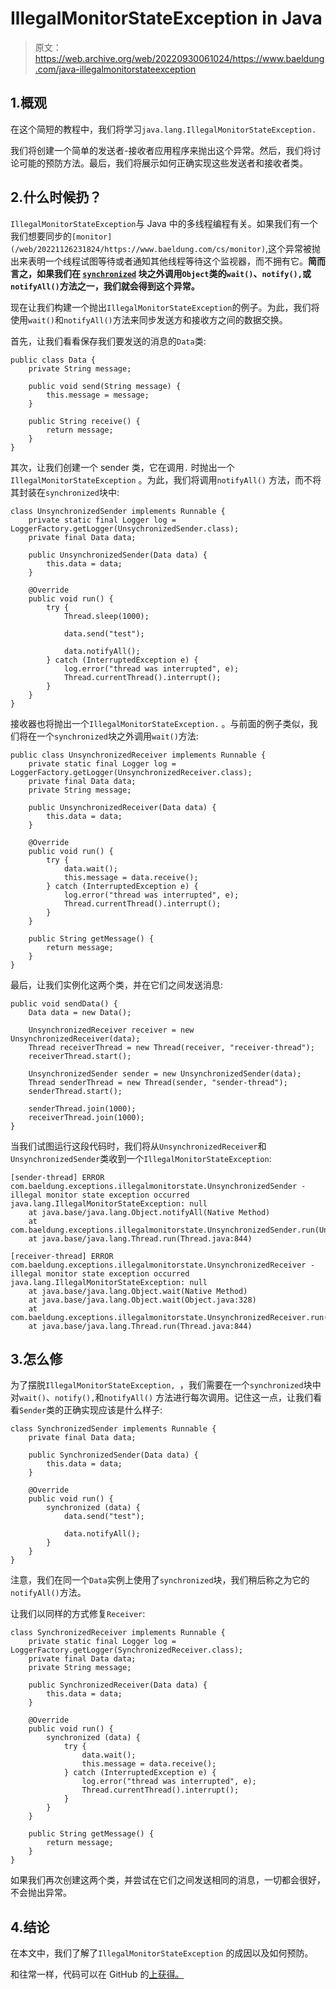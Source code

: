 # IllegalMonitorStateException in Java

> 原文：<https://web.archive.org/web/20220930061024/https://www.baeldung.com/java-illegalmonitorstateexception>

## 1.概观

在这个简短的教程中，我们将学习`java.lang.IllegalMonitorStateException. `

我们将创建一个简单的发送者-接收者应用程序来抛出这个异常。然后，我们将讨论可能的预防方法。最后，我们将展示如何正确实现这些发送者和接收者类。

## 2.什么时候扔？

`IllegalMonitorStateException`与 Java 中的多线程编程有关。如果我们有一个我们想要同步的`[monitor](/web/20221126231824/https://www.baeldung.com/cs/monitor)`,这个异常被抛出来表明一个线程试图等待或者通知其他线程等待这个监视器，而不拥有它。**简而言之，如果我们在 [`synchronized`](/web/20221126231824/https://www.baeldung.com/java-synchronized) 块之外调用`Object`类的`wait()`、`notify(),`或`notifyAll()`方法之一，我们就会得到这个异常。**

现在让我们构建一个抛出`IllegalMonitorStateException`的例子。为此，我们将使用`wait()`和`notifyAll()`方法来同步发送方和接收方之间的数据交换。

首先，让我们看看保存我们要发送的消息的`Data`类:

```
public class Data {
    private String message;

    public void send(String message) {
        this.message = message;
    }

    public String receive() {
        return message;
    }
}
```

其次，让我们创建一个 sender 类，它在调用`.` 时抛出一个`IllegalMonitorStateException` 。为此，我们将调用`notifyAll()` 方法，而不将其封装在`synchronized`块中:

```
class UnsynchronizedSender implements Runnable {
    private static final Logger log = LoggerFactory.getLogger(UnsychronizedSender.class);
    private final Data data;

    public UnsynchronizedSender(Data data) {
        this.data = data;
    }

    @Override
    public void run() {
        try {
            Thread.sleep(1000);

            data.send("test");

            data.notifyAll();
        } catch (InterruptedException e) {
            log.error("thread was interrupted", e);
            Thread.currentThread().interrupt();
        }
    }
}
```

接收器也将抛出一个`IllegalMonitorStateException.` 。与前面的例子类似，我们将在一个`synchronized`块之外调用`wait()`方法:

```
public class UnsynchronizedReceiver implements Runnable {
    private static final Logger log = LoggerFactory.getLogger(UnsynchronizedReceiver.class);
    private final Data data;
    private String message;

    public UnsynchronizedReceiver(Data data) {
        this.data = data;
    }

    @Override
    public void run() {
        try {
            data.wait();
            this.message = data.receive();
        } catch (InterruptedException e) {
            log.error("thread was interrupted", e);
            Thread.currentThread().interrupt();
        }
    }

    public String getMessage() {
        return message;
    }
}
```

最后，让我们实例化这两个类，并在它们之间发送消息:

```
public void sendData() {
    Data data = new Data();

    UnsynchronizedReceiver receiver = new UnsynchronizedReceiver(data);
    Thread receiverThread = new Thread(receiver, "receiver-thread");
    receiverThread.start();

    UnsynchronizedSender sender = new UnsynchronizedSender(data);
    Thread senderThread = new Thread(sender, "sender-thread");
    senderThread.start();

    senderThread.join(1000);
    receiverThread.join(1000);
}
```

当我们试图运行这段代码时，我们将从`UnsynchronizedReceiver`和`UnsynchronizedSender`类收到一个`IllegalMonitorStateException`:

```
[sender-thread] ERROR com.baeldung.exceptions.illegalmonitorstate.UnsynchronizedSender - illegal monitor state exception occurred
java.lang.IllegalMonitorStateException: null
	at java.base/java.lang.Object.notifyAll(Native Method)
	at com.baeldung.exceptions.illegalmonitorstate.UnsynchronizedSender.run(UnsynchronizedSender.java:15)
	at java.base/java.lang.Thread.run(Thread.java:844)

[receiver-thread] ERROR com.baeldung.exceptions.illegalmonitorstate.UnsynchronizedReceiver - illegal monitor state exception occurred
java.lang.IllegalMonitorStateException: null
	at java.base/java.lang.Object.wait(Native Method)
	at java.base/java.lang.Object.wait(Object.java:328)
	at com.baeldung.exceptions.illegalmonitorstate.UnsynchronizedReceiver.run(UnsynchronizedReceiver.java:12)
	at java.base/java.lang.Thread.run(Thread.java:844) 
```

## 3.怎么修

为了摆脱`IllegalMonitorStateException, `，我们需要在一个`synchronized`块中对`wait()`、`notify(),`和`notifyAll()` 方法进行每次调用。记住这一点，让我们看看`Sender`类的正确实现应该是什么样子:

```
class SynchronizedSender implements Runnable {
    private final Data data;

    public SynchronizedSender(Data data) {
        this.data = data;
    }

    @Override
    public void run() {
        synchronized (data) {
            data.send("test");

            data.notifyAll();
        }
    }
}
```

注意，我们在同一个`Data`实例上使用了`synchronized`块，我们稍后称之为它的`notifyAll()`方法。

让我们以同样的方式修复`Receiver`:

```
class SynchronizedReceiver implements Runnable {
    private static final Logger log = LoggerFactory.getLogger(SynchronizedReceiver.class);
    private final Data data;
    private String message;

    public SynchronizedReceiver(Data data) {
        this.data = data;
    }

    @Override
    public void run() {
        synchronized (data) {
            try {
                data.wait();
                this.message = data.receive();
            } catch (InterruptedException e) {
                log.error("thread was interrupted", e);
                Thread.currentThread().interrupt();
            }
        }
    }

    public String getMessage() {
        return message;
    }
}
```

如果我们再次创建这两个类，并尝试在它们之间发送相同的消息，一切都会很好，不会抛出异常。

## 4.结论

在本文中，我们了解了`IllegalMonitorStateException` 的成因以及如何预防。

和往常一样，代码可以在 GitHub 的[上获得。](https://web.archive.org/web/20221126231824/https://github.com/eugenp/tutorials/tree/master/core-java-modules/core-java-exceptions-3)